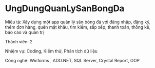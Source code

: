 # UngDungQuanLySanBongDa

Miêu tả: Xây dựng một app quản lý sân bóng đá với đăng nhập,
đăng ký, thêm đơn hàng, quên mật khẩu, tìm kiếm, sắp xếp, thanh
toán, thống kê, báo cáo và quản trị

Thành viên: 2

Nhiệm vụ: Coding, Kiểm thử, Phân tích dữ liệu

Công nghệ: Winforms , ADO.NET, SQL Server, Crystal Report, OOP
